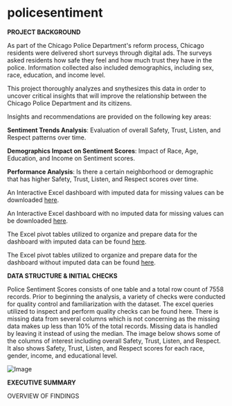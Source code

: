 # policesentiment
**PROJECT BACKGROUND**

As part of the Chicago Police Department's reform process, Chicago residents were delivered short surveys through digital ads. The surveys asked residents how safe they feel and how much trust they have in the police. Information collected also included demographics, including sex, race, education, and income level.

This project thoroughly analyzes and snythesizes this data in order to uncover critical insights that will improve the relationship between the Chicago Police Department and its citizens.

Insights and recommendations are provided on the following key areas:

**Sentiment Trends Analysis**: Evaluation of overall Safety, Trust, Listen, and Respect patterns over time.

**Demographics Impact on Sentiment Scores**: Impact of Race, Age, Education, and Income on Sentiment scores.

**Performance Analysis**: Is there a certain neighborhood or demographic that has higher Safety, Trust, Listen, and Respect scores over time.

An Interactive Excel dashboard with imputed data for missing values can be downloaded [here](https://github.com/puhan63/policesentiment/blob/main/Police%20Sentiment%20Scores%20with%20Imputed%20Data.png).

An Interactive Excel dashboard with no imputed data for missing values can be downloaded [here](https://github.com/puhan63/policesentiment/blob/main/Police%20Sentiment%20Scores%20without%20Imputed%20Data.png).

The Excel pivot tables utilized to organize and prepare data for the dashboard with imputed data can be found [here](https://github.com/puhan63/policesentiment/blob/main/Police%20Sentiment%20Scores%20with%20Imputed%20Data-Tables.xlsx).

The Excel pivot tables utilized to organize and prepare data for the dashboard without imputed data can be found [here](https://github.com/puhan63/policesentiment/blob/main/Police%20Sentiment%20Scores%20without%20Imputed%20Data-Tables.xlsx).

**DATA STRUCTURE & INITIAL CHECKS**

Police Sentiment Scores consists of one table and a total row count of 7558 records. Prior to beginning the analysis, a variety of checks were conducted for quality control and familiarization with the dataset. The excel queries utilized to inspect and perform quality checks can be found here. There is missing data from several columns which is not concerning as the missing data makes up less than 10% of the total records. Missing data is handled by leaving it instead of using the median. The image below shows some of the columns of interest including overall Safety, Trust, Listen, and Respect. It also shows Safety, Trust, Listen, and Respect scores for each race, gender, income, and educational level. 

![Image](https://github.com/user-attachments/assets/b2c08ab9-31ac-46f5-9dba-d9ca10cdf83c)

**EXECUTIVE SUMMARY**

OVERVIEW OF FINDINGS
